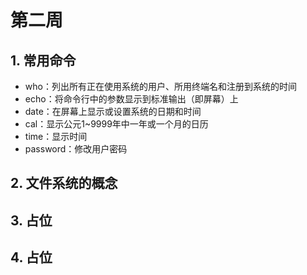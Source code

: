 # 第二周

## 1. 常用命令

* who：列出所有正在使用系统的用户、所用终端名和注册到系统的时间
* echo：将命令行中的参数显示到标准输出（即屏幕）上
* date：在屏幕上显示或设置系统的日期和时间
* cal：显示公元1~9999年中一年或一个月的日历
* time：显示时间
* password：修改用户密码

## 2. 文件系统的概念

## 3. 占位

## 4. 占位